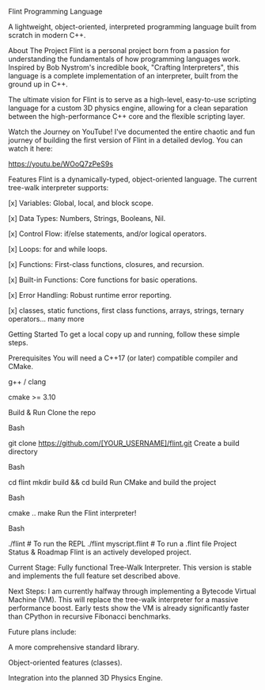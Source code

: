 Flint Programming Language

A lightweight, object-oriented, interpreted programming language built from scratch in modern C++.

About The Project
Flint is a personal project born from a passion for understanding the fundamentals of how programming languages work. Inspired by Bob Nystrom's incredible book, "Crafting Interpreters", this language is a complete implementation of an interpreter, built from the ground up in C++.

The ultimate vision for Flint is to serve as a high-level, easy-to-use scripting language for a custom 3D physics engine, allowing for a clean separation between the high-performance C++ core and the flexible scripting layer.

Watch the Journey on YouTube!
I've documented the entire chaotic and fun journey of building the first version of Flint in a detailed devlog. You can watch it here:

https://youtu.be/WOoQ7zPeS9s

Features
Flint is a dynamically-typed, object-oriented language. The current tree-walk interpreter supports:

[x] Variables: Global, local, and block scope.

[x] Data Types: Numbers, Strings, Booleans, Nil.

[x] Control Flow: if/else statements, and/or logical operators.

[x] Loops: for and while loops.

[x] Functions: First-class functions, closures, and recursion.

[x] Built-in Functions: Core functions for basic operations.

[x] Error Handling: Robust runtime error reporting.

[x] classes, static functions, first class functions, arrays, strings, ternary operators... many more

Getting Started
To get a local copy up and running, follow these simple steps.

Prerequisites
You will need a C++17 (or later) compatible compiler and CMake.

g++ / clang

cmake >= 3.10

Build & Run
Clone the repo

Bash

git clone https://github.com/[YOUR_USERNAME]/flint.git
Create a build directory

Bash

cd flint
mkdir build && cd build
Run CMake and build the project

Bash

cmake ..
make
Run the Flint interpreter!

Bash

./flint            # To run the REPL
./flint myscript.flint # To run a .flint file
Project Status & Roadmap
Flint is an actively developed project.

Current Stage: Fully functional Tree-Walk Interpreter. This version is stable and implements the full feature set described above.

Next Steps: I am currently halfway through implementing a Bytecode Virtual Machine (VM). This will replace the tree-walk interpreter for a massive performance boost. Early tests show the VM is already significantly faster than CPython in recursive Fibonacci benchmarks.

Future plans include:

A more comprehensive standard library.

Object-oriented features (classes).

Integration into the planned 3D Physics Engine.
